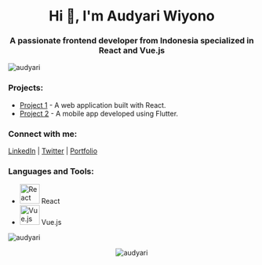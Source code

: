 <h1 align="center">Hi 👋, I'm Audyari Wiyono</h1>
<h3 align="center">A passionate frontend developer from Indonesia specialized in React and Vue.js</h3>

<p align="left">
  <img src="https://komarev.com/ghpvc/?username=audyari&label=Profile%20views&color=0e75b6&style=flat" alt="audyari" />
</p>

<h3 align="left">Projects:</h3>
<ul>
  <li><a href="https://github.com/audyari/project1">Project 1</a> - A web application built with React.</li>
  <li><a href="https://github.com/audyari/project2">Project 2</a> - A mobile app developed using Flutter.</li>
</ul>

<h3 align="left">Connect with me:</h3>
<p align="left">
  <a href="https://www.linkedin.com/in/audyari" target="_blank">LinkedIn</a> | 
  <a href="https://twitter.com/audyari" target="_blank">Twitter</a> | 
  <a href="https://www.audyari.com" target="_blank">Portfolio</a>
</p>

<h3 align="left">Languages and Tools:</h3>
<ul>
  <li>
    <img src="https://www.vectorlogo.zone/logos/reactjs/reactjs-ar21.svg" width="40" height="40" alt="React" />
    <span>React</span>
  </li>
  <li>
    <img src="https://www.vectorlogo.zone/logos/vuejs/vuejs-ar21.svg" width="40" height="40" alt="Vue.js" />
    <span>Vue.js</span>
  </li>
  <!-- Tambahkan item lainnya -->
</ul>

<p align="left">
  <img src="https://github-readme-stats.vercel.app/api/top-langs?username=audyari&show_icons=true&locale=en&layout=compact" alt="audyari" />
</p>
<p align="center">
  <img src="https://github-readme-stats.vercel.app/api?username=audyari&show_icons=true&locale=en" alt="audyari" />
</p>
